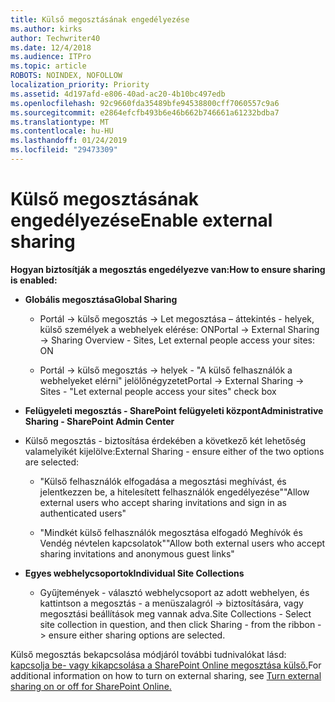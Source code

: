 ```yaml
---
title: Külső megosztásának engedélyezése
ms.author: kirks
author: Techwriter40
ms.date: 12/4/2018
ms.audience: ITPro
ms.topic: article
ROBOTS: NOINDEX, NOFOLLOW
localization_priority: Priority
ms.assetid: 4d197afd-e806-40ad-ac20-4b10bc497edb
ms.openlocfilehash: 92c9660fda35489bfe94538800cff7060557c9a6
ms.sourcegitcommit: e2864efcfb493b6e46b662b746661a61232bdba7
ms.translationtype: MT
ms.contentlocale: hu-HU
ms.lasthandoff: 01/24/2019
ms.locfileid: "29473309"
---
```

# <a name="enable-external-sharing"></a><span data-ttu-id="40056-102">Külső megosztásának engedélyezése</span><span class="sxs-lookup"><span data-stu-id="40056-102">Enable external sharing</span></span>

 <span data-ttu-id="40056-103">**Hogyan biztosítják a megosztás engedélyezve van:**</span><span class="sxs-lookup"><span data-stu-id="40056-103">**How to ensure sharing is enabled:**</span></span>
  
- <span data-ttu-id="40056-104">**Globális megosztása**</span><span class="sxs-lookup"><span data-stu-id="40056-104">**Global Sharing**</span></span>
    
  - <span data-ttu-id="40056-105">Portál -\> külső megosztás -\> Let megosztása – áttekintés - helyek, külső személyek a webhelyek elérése: ON</span><span class="sxs-lookup"><span data-stu-id="40056-105">Portal -\> External Sharing -\> Sharing Overview - Sites, Let external people access your sites: ON</span></span>
    
  - <span data-ttu-id="40056-106">Portál -\> külső megosztás -\> helyek - "A külső felhasználók a webhelyeket elérni" jelölőnégyzetet</span><span class="sxs-lookup"><span data-stu-id="40056-106">Portal -\> External Sharing -\> Sites - "Let external people access your sites" check box</span></span>
    
- <span data-ttu-id="40056-107">**Felügyeleti megosztás - SharePoint felügyeleti központ**</span><span class="sxs-lookup"><span data-stu-id="40056-107">**Administrative Sharing - SharePoint Admin Center**</span></span>
    
- <span data-ttu-id="40056-108">Külső megosztás - biztosítása érdekében a következő két lehetőség valamelyikét kijelölve:</span><span class="sxs-lookup"><span data-stu-id="40056-108">External Sharing - ensure either of the two options are selected:</span></span>
    
  - <span data-ttu-id="40056-109">"Külső felhasználók elfogadása a megosztási meghívást, és jelentkezzen be, a hitelesített felhasználók engedélyezése"</span><span class="sxs-lookup"><span data-stu-id="40056-109">"Allow external users who accept sharing invitations and sign in as authenticated users"</span></span>
    
  - <span data-ttu-id="40056-110">"Mindkét külső felhasználók megosztása elfogadó Meghívók és Vendég névtelen kapcsolatok"</span><span class="sxs-lookup"><span data-stu-id="40056-110">"Allow both external users who accept sharing invitations and anonymous guest links"</span></span>
    
- <span data-ttu-id="40056-111">**Egyes webhelycsoportok**</span><span class="sxs-lookup"><span data-stu-id="40056-111">**Individual Site Collections**</span></span>
    
  - <span data-ttu-id="40056-112">Gyűjtemények - választó webhelycsoport az adott webhelyen, és kattintson a megosztás - a menüszalagról -\> biztosítására, vagy megosztási beállítások meg vannak adva.</span><span class="sxs-lookup"><span data-stu-id="40056-112">Site Collections - Select site collection in question, and then click Sharing - from the ribbon -\> ensure either sharing options are selected.</span></span>
    
<span data-ttu-id="40056-113">Külső megosztás bekapcsolása módjáról további tudnivalókat lásd: [kapcsolja be- vagy kikapcsolása a SharePoint Online megosztása külső.](https://go.microsoft.com/fwlink/?linkid=2047681&amp;clcid=0x409)</span><span class="sxs-lookup"><span data-stu-id="40056-113">For additional information on how to turn on external sharing, see [Turn external sharing on or off for SharePoint Online.](https://go.microsoft.com/fwlink/?linkid=2047681&amp;clcid=0x409)</span></span>
  

